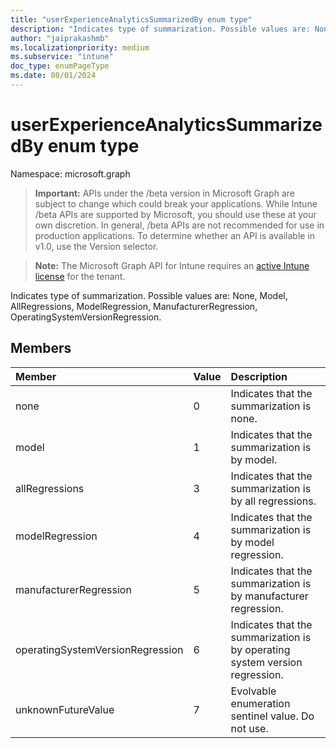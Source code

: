 ```yaml
---
title: "userExperienceAnalyticsSummarizedBy enum type"
description: "Indicates type of summarization. Possible values are: None, Model, AllRegressions, ModelRegression, ManufacturerRegression, OperatingSystemVersionRegression."
author: "jaiprakashmb"
ms.localizationpriority: medium
ms.subservice: "intune"
doc_type: enumPageType
ms.date: 08/01/2024
---
```


# userExperienceAnalyticsSummarizedBy enum type

Namespace: microsoft.graph

> **Important:** APIs under the /beta version in Microsoft Graph are subject to change which could break your applications. While Intune /beta APIs are supported by Microsoft, you should use these at your own discretion. In general, /beta APIs are not recommended for use in production applications. To determine whether an API is available in v1.0, use the Version selector.

> **Note:** The Microsoft Graph API for Intune requires an [active Intune license](https://go.microsoft.com/fwlink/?linkid=839381) for the tenant.

Indicates type of summarization. Possible values are: None, Model, AllRegressions, ModelRegression, ManufacturerRegression, OperatingSystemVersionRegression.

## Members
|Member|Value|Description|
|:---|:---|:---|
|none|0|Indicates that the summarization is none.|
|model|1|Indicates that the summarization is by model.|
|allRegressions|3|Indicates that the summarization is by all regressions.|
|modelRegression|4|Indicates that the summarization is by model regression.|
|manufacturerRegression|5|Indicates that the summarization is by manufacturer regression.|
|operatingSystemVersionRegression|6|Indicates that the summarization is by operating system version regression.|
|unknownFutureValue|7|Evolvable enumeration sentinel value. Do not use.|